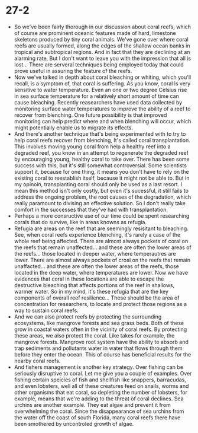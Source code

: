 # 27-2

+ So we've been fairly thorough in our discussion about coral reefs, which of course are prominent oceanic features made of hard, limestone skeletons produced by tiny coral animals. We've gone over where coral reefs are usually formed, along the edges of the shallow ocean banks in tropical and subtropical regions. And in fact that they are declining at an alarming rate, But I don't want to leave you with the impression that all is lost... There are serveral techniques being employed today that could prove useful in assuring the feature of the reefs. 
+ Now we've talked in depth about coral bleaching or whiting, which you'll recall, is a symptom of, that coral is suffering. As you know, coral is very sensitive to water temperature. Even an one or two degree Celsius rise in sea surface temperature for a relatively short amount of time can cause bleaching. Recently reasearchers have used data collected by monitoring surface water temperatures to improve the ability of a reef to recover from blenching. One future possibility is that improved monitoring can help predict where and when blenching will occur, which might potentially enable us to migrate its effects.
+ And there's another technique that's being experimented with to try to help coral reefs recover from blenching, It's called coral transplantation. This involves moving young coral from help a healthy reef into a degraded reef, you know in an attempt to regenerate the degraded reef by encouraging young, healthy coral to take over. There has been some success with this, but it's still somewhat controversial. Some scientists support it, because for one thing, it means you don't have to rely on the existing coral to reestablish itself, because it might not be able to. But in my opinoin, transplanting coral should only be used as a last resort. I mean this method isn't only costly, but even it's sucessful, it still fails to address the ongoing problem, the root causes of the degradation, which really paramount to divising an effective solution. So I don't really take comfort in the successes that they've had with transplantation.
+ Perhaps a more consructive use of our time could be spent researching corals that do survive, like in areas knowns as refugia.
+ Refugia are areas on the reef that are seemingly resisitant to bleaching. See, when coral reefs experience blenching, it's rarely a case of the whole reef being affected. There are almost always pockets of coral on the reefs that remain unaffected... and these are often the lower areas of the reefs... those located in deeper water, where temperautres are lower. There are almost always pockets of croal on the reefs that remain unaffacted... and these are often the lower areas of the reefs, those located in the deep water, where temperatures are lower. Now we have evidences that coral in these locations are able to escape the destructive bleaching that affects portions of the reef in shallows, warmer water. So in my mind, it's these refugia that are the key components of overall reef resilience... These should be the area of concentration for researchers, to locate and protect those regions as a way to sustain coral reefs.
+ And we can also protect reefs by protecting the surrounding ecosystems, like mangrove forests and sea grass beds. Both of these grow in coastal waters often in the vicinity of coral reefs. By protecting these areas, we also protect the coral. Like takes for example, the mangrove forests. Mangrove root system have the ability to absorb and trap sediments and pollutants water in water that flows through them before they enter the ocean. This of course has beneficial results for the nearby coral reefs.
+ And fishers management is another key strategy. Over fishing can be seriously disruptive to coral. Let me give you a couple of examples. Over fishing certain speicies of fish and shellfish like snappers, barracudas, and even lobsters, well all of these creatures feed on snails, worms and other organisms that eat coral, so depleting the number of lobsters, for example, means that we're adding to the threat of coral declines. Sea urchins are another example. They eat algae and prevent it from overwhelming the coral. Since the disappearance of sea urchins from the water off the coast of south Florida, many coral reefs there have been smothered by uncontroled growth of algae.